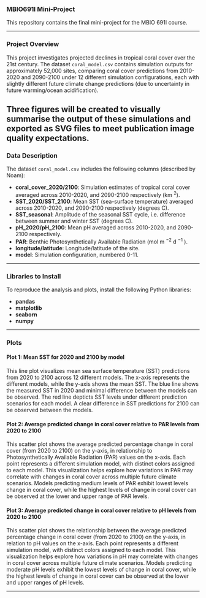### MBIO691I Mini-Project

This repository contains the final mini-project for the MBIO 691I course.

---

### Project Overview
This project investigates projected declines in tropical coral cover over the 21st century. The dataset `coral_model.csv` contains simulation outputs for approximately 52,000 sites, comparing coral cover predictions from 2010-2020 and 2090-2100 under 12 different simulation configurations, each with slightly different future climate change predictions (due to uncertainty in future warming/ocean acidification).

Three figures will be created to visually summarise the output of these simulations and exported as SVG files to meet publication image quality expectations.
---

### Data Description
The dataset `coral_model.csv` includes the following columns (described by Noam):

- **coral_cover_2020/2100**: Simulation estimates of tropical coral cover averaged across 2010-2020, and 2090-2100 respectively (km $^2$).
- **SST_2020/SST_2100**: Mean SST (sea-surface temperature) averaged across 2010-2020, and 2090-2100 respectively (degrees C).
- **SST_seasonal**: Amplitude of the seasonal SST cycle, i.e. difference between summer and winter SST (degrees C).
- **pH_2020/pH_2100**: Mean pH averaged across 2010-2020, and 2090-2100 respectively.
- **PAR**: Benthic Photosynthetically Available Radiation (mol m $^{-2}$ d $^{-1}$ ).
- **longitude/latitude**: Longitude/latitude of the site.
- **model**: Simulation configuration, numbered 0-11.

---

### Libraries to Install
To reproduce the analysis and plots, install the following Python libraries:
- **pandas**
- **matplotlib**
- **seaborn**
- **numpy**
---

### Plots

#### Plot 1: Mean SST for 2020 and 2100 by model
This line plot visualizes mean sea surface temperature (SST) predictions from 2020 to 2100 across 12 different models. The x-axis represents the different models, while the y-axis shows the mean SST. The blue line shows the measured SST in 2020 and minimal difference between the models can be observed. The red line depticts SST levels under different prediction scenarios for each model. A clear difference in SST predictions for 2100 can be observed between the models.

#### Plot 2: Average predicted change in coral cover relative to PAR levels from 2020 to 2100
This scatter plot shows the average predicted percentage change in coral cover (from 2020 to 2100) on the y-axis, in relationship to Photosynthetically Available Radiation (PAR) values on the x-axis. Each point represents a different simulation model, with distinct colors assigned to each model. This visualization helps explore how variations in PAR may correlate with changes in coral cover across multiple future climate scenarios. Models predicting medium levels of PAR exhibit lowest levels change in coral cover, while the highest levels of change in coral cover can be observed at the lower and upper range of PAR levels.

#### Plot 3: Average predicted change in coral cover relative to pH levels from 2020 to 2100
This scatter plot shows the relationship between the average predicted percentage change in coral cover (from 2020 to 2100) on the y-axis, in relation to pH values on the x-axis. Each point represents a different simulation model, with distinct colors assigned to each model. This visualization helps explore how variations in pH may correlate with changes in coral cover across multiple future climate scenarios. Models predicting moderate pH levels exhibit the lowest levels of change in coral cover, while the highest levels of change in coral cover can be observed at the lower and upper ranges of pH levels.

---

